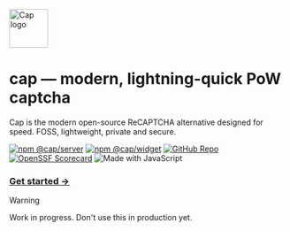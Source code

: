 <img alt="Cap logo" src="https://cap.tiagorangel.com/logo.png" width="70">

# cap — modern, lightning-quick PoW captcha   
Cap is the modern open-source ReCAPTCHA alternative designed for speed. FOSS, lightweight, private and secure.


[![npm @cap/server](https://img.shields.io/badge/npm-%40cap%2Fserver-CB0200?logo=npm)](https://www.npmjs.com/package/@cap.js/server) [![npm @cap/widget](https://img.shields.io/badge/npm-%40cap%2Fwidget-CB0200?logo=npm)](https://www.npmjs.com/package/@cap.js/widget) [![GitHub Repo](https://img.shields.io/badge/GitHub-tiagorangel1%2Fcap-4078c0?logo=github&color=%234078c0)](https://github.com/tiagorangel1/cap) [![OpenSSF Scorecard](https://api.scorecard.dev/projects/github.com/tiagorangel1/cap/badge)](https://scorecard.dev/viewer/?uri=github.com/tiagorangel1/cap) ![Made with JavaScript](https://img.shields.io/badge/Made_with-JavaScript-EFDB50?logo=javascript&color=%23EFDB50)

### [Get started →](https://cap.tiagorangel.com/guide)

> [!WARNING]
> Work in progress. Don't use this in production yet.